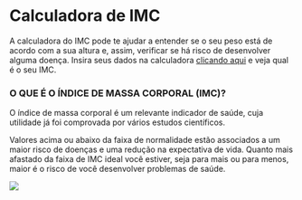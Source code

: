 # Calculadora de IMC
<p>A calculadora do IMC pode te ajudar a entender se o seu peso está de acordo com a sua altura e, assim, 
verificar se há risco de desenvolver alguma doença. Insira seus dados na calculadora <a target="_blank" href="https://jhonathanribeiro.github.io/calculo-imc/">clicando aqui</a> e veja qual é o seu IMC.</p>

### O QUE É O ÍNDICE DE MASSA CORPORAL (IMC)?
<p>O índice de massa corporal é um relevante indicador de saúde, cuja utilidade já foi comprovada por vários estudos científicos.</p>
<p>Valores acima ou abaixo da faixa de normalidade estão associados a um maior risco de doenças e uma redução na expectativa de vida. Quanto mais afastado da faixa de IMC ideal você estiver, seja para mais ou para menos, maior é o risco de você desenvolver problemas de saúde.</p>

<img src="https://user-images.githubusercontent.com/37172038/105378447-9843ff00-5bea-11eb-99e7-a85722a6e593.png">
